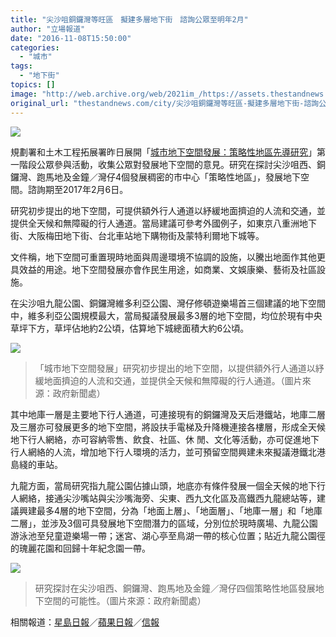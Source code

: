 ```yaml
---
title: "尖沙咀銅鑼灣等旺區　擬建多層地下街　諮詢公眾至明年2月"
author: "立場報道"
date: "2016-11-08T15:50:00"
categories:
  - "城市"
tags:
  - "地下街"
topics: []
image: "http://web.archive.org/web/2021im_/https://assets.thestandnews.com/media/photos/city-14_DKC9u.png"
original_url: "thestandnews.com/city/尖沙咀銅鑼灣等旺區-擬建多層地下街-諮詢公眾至明年2月"
---
```

![](http://web.archive.org/web/2021im_/https://assets.thestandnews.com/media/photos/city-14_DKC9u.png)

規劃署和土木工程拓展署昨日展開「[城市地下空間發展：策略性地區先導研究](http://web.archive.org/web/20211019043217/http://www.urbanunderground.gov.hk/main.php)」第一階段公眾參與活動，收集公眾對發展地下空間的意見。研究在探討尖沙咀西、銅鑼灣、跑馬地及金鐘／灣仔4個發展稠密的市中心「策略性地區」，發展地下空間。諮詢期至2017年2月6日。

研究初步提出的地下空間，可提供額外行人通道以紓緩地面擠迫的人流和交通，並提供全天候和無障礙的行人通道。當局建議可參考外國例子，如東京八重洲地下街、大阪梅田地下街、台北車站地下購物街及蒙特利爾地下城等。

文件稱，地下空間可重置現時地面與周邊環境不協調的設施，以騰出地面作其他更具效益的用途。地下空間發展亦會作民生用途，如商業、文娛康樂、藝術及社區設施。

在尖沙咀九龍公園、銅鑼灣維多利亞公園、灣仔修頓遊樂場首三個建議的地下空間中，維多利亞公園規模最大，當局擬議發展最多3層的地下空間，均位於現有中央草坪下方，草坪佔地約2公頃，估算地下城總面積大約6公頃。

![](http://web.archive.org/web/2021im_/https://assets.thestandnews.com/media/photos/P2016110400627_photo_1109108_Tw76h.jpg)
> 「城市地下空間發展」研究初步提出的地下空間，以提供額外行人通道以紓緩地面擠迫的人流和交通，並提供全天候和無障礙的行人通道。（圖片來源：政府新聞處）

其中地庫一層是主要地下行人通道，可連接現有的銅鑼灣及天后港鐵站，地庫二層及三層亦可發展更多的地下空間，將設扶手電梯及升降機連接各樓層，形成全天候地下行人網絡，亦可容納零售、飲食、社區、休 閒、文化等活動，亦可促進地下行人網絡的人流，增加地下行人環境的活力，並可預留空間興建未來擬議港鐵北港島綫的車站。

九龍方面，當局研究指九龍公園佔據山頭，地底亦有條件發展一個全天候的地下行人網絡，接通尖沙嘴站與尖沙嘴海旁、尖東、西九文化區及高鐵西九龍總站等，建議興建最多4層的地下空間，分為「地面上層」、「地面層」、「地庫一層」和「地庫二層」，並涉及3個可具發展地下空間潛力的區域，分別位於現時廣場、九龍公園游泳池至兒童遊樂場一帶；迷宮、湖心亭至鳥湖一帶的核心位置；貼近九龍公園徑的瑰麗花園和回歸十年紀念園一帶。

![](http://web.archive.org/web/2021im_/https://assets.thestandnews.com/media/photos/P2016110400627_photo_1109109_U3jZt.jpg)
> 研究探討在尖沙咀西、銅鑼灣、跑馬地及金鐘／灣仔四個策略性地區發展地下空間的可能性。（圖片來源：政府新聞處）

相關報道：[星島日報](http://web.archive.org/web/20211019043217/http://std.stheadline.com/daily/news-content.php?id=1502331&target=2)／[蘋果日報](http://web.archive.org/web/20211019043217/http://hk.apple.nextmedia.com/news/art/20161108/19826365)／[信報](http://web.archive.org/web/20211019043217/http://www1.hkej.com/dailynews/article/id/1428232/%E7%B9%81%E8%8F%AF%E9%AC%A7%E5%B8%82%E8%B7%AF%E8%B8%8F%E9%81%8D++%E5%9C%B0%E4%B8%8B%E5%BB%BA%E5%9F%8E%E5%BE%B5%E6%84%8F%E8%A6%8B)